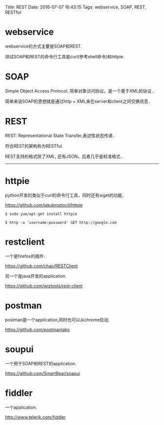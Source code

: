 Title: REST
Date: 2016-07-07 16:43:15
Tags: webservice, SOAP, REST, RESTful



# webservice

webservice的方式主要是SOAP和REST.

测试SOAP和REST的命令行工具是curl(参考shell命令)和httpie.

# SOAP

Simple Object Access Protocol, 简单对象访问协议，是一个基于XML的协议．

简单来说SOAP的思想就是通过http + XML来在server和client之间交换信息．

# REST

REST: Representational State Transfer,表述性状态传递．

符合REST的架构称为RESTful.

REST支持的格式除了XML, 还有JSON，后者几乎是标准格式．

***

# httpie

python开发的类似于curl的命令行工具，同时还有wget的功能．

<https://github.com/jakubroztocil/httpie>

    $ sudo yum/apt-get install httpie

    $ http -a 'username:password' GET http://google.com

# restclient

一个是firefox的插件．

<https://github.com/chao/RESTClient>

另一个是java开发的application.

<https://github.com/wiztools/rest-client>

# postman

postman是一个application,同时也可以从chrome启动.

<https://github.com/postmanlabs>

# soupui

一个用于SOAP和REST的application.

<https://github.com/SmartBear/soapui>

# fiddler

一个application.

<http://www.telerik.com/fiddler>
